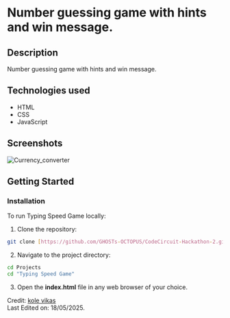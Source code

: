# Number guessing game with hints and win message.
## Description
Number guessing game with hints and win message.

## Technologies used

- HTML
- CSS
- JavaScript

## Screenshots

![Currency_converter](./)

## Getting Started

### Installation

To run Typing Speed Game locally:

1. Clone the repository:

 ```bash
 git clone [https://github.com/GHOSTs-OCTOPUS/CodeCircuit-Hackathon-2.git]
 ```

 2. Navigate to the project directory:

 ```bash
 cd Projects
 cd "Typing Speed Game"
 ```

 3. Open the **index.html** file in any web browser of your choice. 

 

Credit: [kole vikas](https://github.com/GHOSTs-OCTOPUS)<br>
Last Edited on: 18/05/2025.
